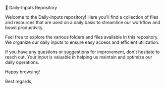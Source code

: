 🌟 Daily-Inputs Repository

Welcome to the Daily-Inputs repository! Here you'll find a collection of files and resources that are used on a daily basis to streamline our workflow and boost productivity.

Feel free to explore the various folders and files available in this repository. We organize our daily inputs to ensure easy access and efficient utilization.

If you have any questions or suggestions for improvement, don't hesitate to reach out. Your input is valuable in helping us maintain and optimize our daily operations.

Happy browsing!

Best regards,
